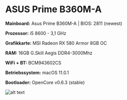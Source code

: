 # ASUS Prime B360M-A

__Mainboard:__ Asus Prime B360M-A | BIOS: 2811 (newest)

__Prozessor:__ i5 8600 - 3,1 GHz

__Grafikkarte:__ MSI Radeon RX 580 Armor 8GB OC

__RAM:__ 16GB G.Skill Aegis DDR4-3000Mhz

__WiFi + BT:__ BCM943602CS



__Betriebssystem:__ macOS 11.0.1

__Bootloader:__ OpenCore v0.6.3 (stable)


![alt text](https://raw.githubusercontent.com/revunix/ASUS-Prime-B360M-A-OpenCore-Hackintosh/master/images/aboutmac.png)

